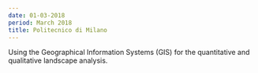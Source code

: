 ```yaml
---
date: 01-03-2018
period: March 2018
title: Politecnico di Milano
---
```


Using the Geographical Information Systems (GIS) for the quantitative and qualitative landscape analysis.